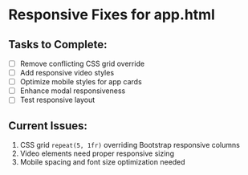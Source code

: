 # Responsive Fixes for app.html

## Tasks to Complete:
- [ ] Remove conflicting CSS grid override
- [ ] Add responsive video styles
- [ ] Optimize mobile styles for app cards
- [ ] Enhance modal responsiveness
- [ ] Test responsive layout

## Current Issues:
1. CSS grid `repeat(5, 1fr)` overriding Bootstrap responsive columns
2. Video elements need proper responsive sizing
3. Mobile spacing and font size optimization needed
